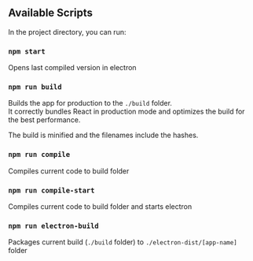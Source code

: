 ## Available Scripts

In the project directory, you can run:

### `npm start`

Opens last compiled version in electron

### `npm run build`

Builds the app for production to the `./build` folder.<br />
It correctly bundles React in production mode and optimizes the build for the best performance.

The build is minified and the filenames include the hashes.

### `npm run compile`

Compiles current code to build folder

### `npm run compile-start`

Compiles current code to build folder and starts electron

### `npm run electron-build`

Packages current build (`./build` folder) to `./electron-dist/[app-name]` folder

